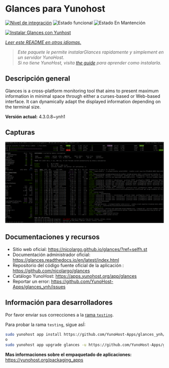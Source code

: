 <!--
Este archivo README esta generado automaticamente<https://github.com/YunoHost/apps/tree/master/tools/readme_generator>
No se debe editar a mano.
-->

# Glances para Yunohost

[![Nivel de integración](https://apps.yunohost.org/badge/integration/glances)](https://ci-apps.yunohost.org/ci/apps/glances/)
![Estado funcional](https://apps.yunohost.org/badge/state/glances)
![Estado En Mantención](https://apps.yunohost.org/badge/maintained/glances)

[![Instalar Glances con Yunhost](https://install-app.yunohost.org/install-with-yunohost.svg)](https://install-app.yunohost.org/?app=glances)

*[Leer este README en otros idiomas.](./ALL_README.md)*

> *Este paquete le permite instalarGlances rapidamente y simplement en un servidor YunoHost.*  
> *Si no tiene YunoHost, visita [the guide](https://yunohost.org/install) para aprender como instalarla.*

## Descripción general

Glances is a cross-platform monitoring tool that aims to present maximum information in minimal space through either a curses-based or Web-based interface. It can dynamically adapt the displayed information depending on the terminal size.


**Versión actual:** 4.3.0.8~ynh1

## Capturas

![Captura de Glances](./doc/screenshots/screenshot.png)

## Documentaciones y recursos

- Sitio web oficial: <https://nicolargo.github.io/glances/?ref=selfh.st>
- Documentación administrador oficial: <https://glances.readthedocs.io/en/latest/index.html>
- Repositorio del código fuente oficial de la aplicación : <https://github.com/nicolargo/glances>
- Catálogo YunoHost: <https://apps.yunohost.org/app/glances>
- Reportar un error: <https://github.com/YunoHost-Apps/glances_ynh/issues>

## Información para desarrolladores

Por favor enviar sus correcciones a la [rama `testing`](https://github.com/YunoHost-Apps/glances_ynh/tree/testing).

Para probar la rama `testing`, sigue asÍ:

```bash
sudo yunohost app install https://github.com/YunoHost-Apps/glances_ynh/tree/testing --debug
o
sudo yunohost app upgrade glances -u https://github.com/YunoHost-Apps/glances_ynh/tree/testing --debug
```

**Mas informaciones sobre el empaquetado de aplicaciones:** <https://yunohost.org/packaging_apps>

